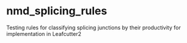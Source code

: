 # nmd_splicing_rules

Testing rules for classifying splicing junctions by their productivity for implementation in Leafcutter2 
